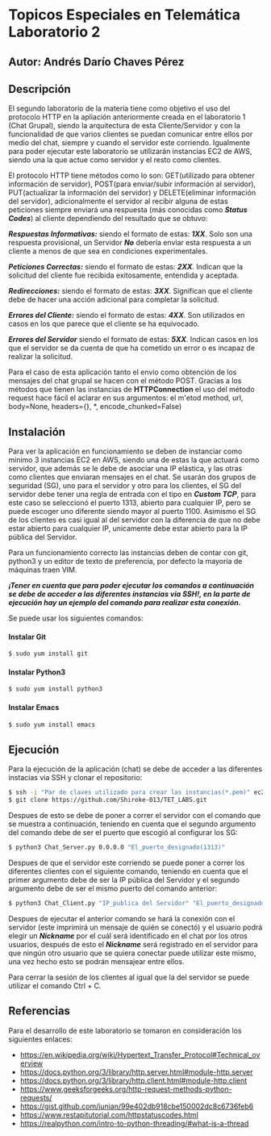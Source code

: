 # Topicos Especiales en Telemática Laboratorio 2

## Autor: Andrés Darío Chaves Pérez 

## Descripción
El segundo laboratorio de la materia tiene como objetivo el uso del protocolo HTTP en la apliación anteriormente creada en el laboratorio 1 (Chat Grupal), siendo la arquitectura de esta Cliente/Servidor y con la funcionalidad de que varios clientes se puedan comunicar entre ellos por medio del chat, siempre y cuando el servidor este corriendo. Igualmente para poder ejecutar este laboratorio se utilizarán instancias EC2 de AWS, siendo una la que actue como servidor y el resto como clientes.

El protocolo HTTP tiene métodos como lo son: GET(utilizado para obtener información de servidor), POST(para enviar/subir información al servidor), PUT(actualizar la información del servidor) y DELETE(eliminar información del servidor), adicionalmente el servidor al recibir alguna de estas peticiones siempre enviará una respuesta (más conocidas como ***Status Codes***) al cliente dependiendo del resultado que se obtuvo:

***Respuestas Informativas:*** siendo el formato de estas: ***1XX***. Solo son una respuesta provisional, un Servidor ***No*** debería enviar esta respuesta a un cliente a menos de que sea en condiciones experimentales.

***Peticiones Correctas:***  siendo el formato de estas: ***2XX***. Indican que la solicitud del cliente fue recibida exitosamente, entendida y aceptada.

***Redirecciones:*** siendo el formato de estas: ***3XX***. Significan que el cliente debe de hacer una acción adicional para completar la solicitud.

***Errores del Cliente:*** siendo el formato de estas: ***4XX***. Son utilizados en casos en los que parece que el cliente se ha equivocado.

***Errores del Servidor*** siendo el formato de estas: ***5XX***. Indican casos en los que el servidor se da cuenta de que ha cometido un error o es incapaz de realizar la solicitud.

Para el caso de esta aplicación tanto el envio como obtención de los mensajes del chat grupal se hacen con el método POST. Gracias a los métodos que tienen las instancias de **HTTPConnection** el uso del método request hace fácil el aclarar en sus argumentos: el m'etod method, url, body=None, headers={}, *, encode_chunked=False)


## Instalación
Para ver la aplicación en funcionamiento se deben de instanciar como minimo 3 instancias EC2 en AWS, siendo una de estas la que actuará como servidor, que además se le debe de asociar una IP elástica, y las otras como clientes que enviaran mensajes en el chat. Se usarán dos grupos de seguridad (SG), uno para el servidor y otro para los clientes, el SG del servidor debe tener una regla de entrada con el tipo en ***Custom TCP***, para este caso se seleccionó el puerto 1313, abierto para cualquier IP, pero se puede escoger uno diferente siendo mayor al puerto 1100. Asimismo el SG de los clientes es casi igual al del servidor con la diferencia de que no debe estar abierto para cualquier IP, unicamente debe estar abierto para la IP pública del Servidor.

Para un funcionamiento correcto las instancias deben de contar con git, python3 y un editor de texto de preferencia, por defecto la mayoría de máquinas traen VIM.

***¡Tener en cuenta que para poder ejecutar los comandos a continuación se debe de acceder a las diferentes instancias via SSH!, en la parte de ejecución hay un ejemplo del comando para realizar esta conexión.***

Se puede usar los siguientes comandos:

#### Instalar Git
```sh
$ sudo yum install git
```

#### Instalar Python3
```sh
$ sudo yum install python3
```

#### Instalar Emacs
```sh
$ sudo yum install emacs
```

## Ejecución
Para la ejecución de la aplicación (chat) se debe de acceder a las diferentes instacias via SSH y clonar el repositorio:

```sh
$ ssh -i "Par de claves utilizado para crear las instancias(*.pem)" ec2-user@"DNS de IPv4 pública de la instancia"
$ git clone https://github.com/Shiroke-013/TET_LABS.git
```


Despues de esto se debe de poner a correr el servidor con el comando que se muestra a continuación, teniendo en cuenta que el segundo argumento del comando debe de ser el puerto que escogió al configurar los SG:

```sh
$ python3 Chat_Server.py 0.0.0.0 "El_puerto_designado(1313)"
```

Despues de que el servidor este corriendo se puede poner a correr los diferentes clientes con el siguiente comando, teniendo en cuenta que el primer argumento debe de ser la IP pública del Servidor y el segundo argumento debe de ser el mismo puerto del comando anterior:
```sh
$ python3 Chat_Client.py "IP_publica del Servidor" "El_puerto_designado(1313)"
```

Despues de ejecutar el anterior comando se hará la conexión con el servidor (este imprimirá un mensaje de quién se conectó) y el usuario podrá elegir un ***Nickname*** por el cuál será identificado en el chat por los otros usuarios, después de esto el ***Nickname*** será registrado en el servidor para que ningún otro usuario que se quiera conectar puede utilizar este mismo, una vez hecho esto se podrán mensajear entre ellos.

Para cerrar la sesión de los clientes al igual que la del servidor se puede utilizar el comando Ctrl + C.


## Referencias
Para el desarrollo de este laboratorio se tomaron en consideración los siguientes enlaces:
* https://en.wikipedia.org/wiki/Hypertext_Transfer_Protocol#Technical_overview
* https://docs.python.org/3/library/http.server.html#module-http.server
* https://docs.python.org/3/library/http.client.html#module-http.client
* https://www.geeksforgeeks.org/http-request-methods-python-requests/
* https://gist.github.com/junian/99e402db918cbe150002dc8c6736feb6
* https://www.restapitutorial.com/httpstatuscodes.html
* https://realpython.com/intro-to-python-threading/#what-is-a-thread
